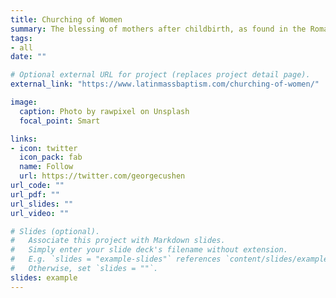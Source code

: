```yaml
---
title: Churching of Women
summary: The blessing of mothers after childbirth, as found in the Roman Ritual
tags:
- all
date: ""

# Optional external URL for project (replaces project detail page).
external_link: "https://www.latinmassbaptism.com/churching-of-women/"

image:
  caption: Photo by rawpixel on Unsplash
  focal_point: Smart

links:
- icon: twitter
  icon_pack: fab
  name: Follow
  url: https://twitter.com/georgecushen
url_code: ""
url_pdf: ""
url_slides: ""
url_video: ""

# Slides (optional).
#   Associate this project with Markdown slides.
#   Simply enter your slide deck's filename without extension.
#   E.g. `slides = "example-slides"` references `content/slides/example-slides.md`.
#   Otherwise, set `slides = ""`.
slides: example
---
```

